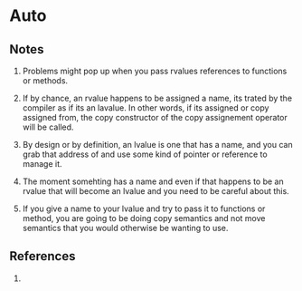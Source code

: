 # Auto

## Notes
1. Problems might pop up when you pass rvalues references to functions or methods. 

2. If by chance, an rvalue happens to be assigned a name, its trated by the compiler as if its an lavalue. In other words, if its assigned or copy assigned from, the copy constructor of the copy assignement operator will be called. 

3. By design or by definition, an lvalue is one that has a name, and you can grab that address of and use some kind of pointer or reference to manage it.

4. The moment somehting has a name and even if that happens to be an rvalue that will become an lvalue and you need to be careful about this.

5. If you give a name to your lvalue and try to pass it to functions or method, you are going to be doing copy semantics and not move semantics that you would otherwise be wanting to use.

## References

1. 

